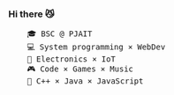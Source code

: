 ### Hi there 😼
<pre>
    🎓 BSC @ PJAIT
    💻 System programming × WebDev
    📖 Electronics × IoT
    🎮 Code × Games × Music
    🔧 C++ × Java × JavaScript
</pre>
